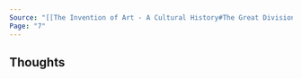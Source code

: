 ```yaml
---
Source: "[[The Invention of Art - A Cultural History#The Great Division]]"
Page: "7"
---
```

## Thoughts
